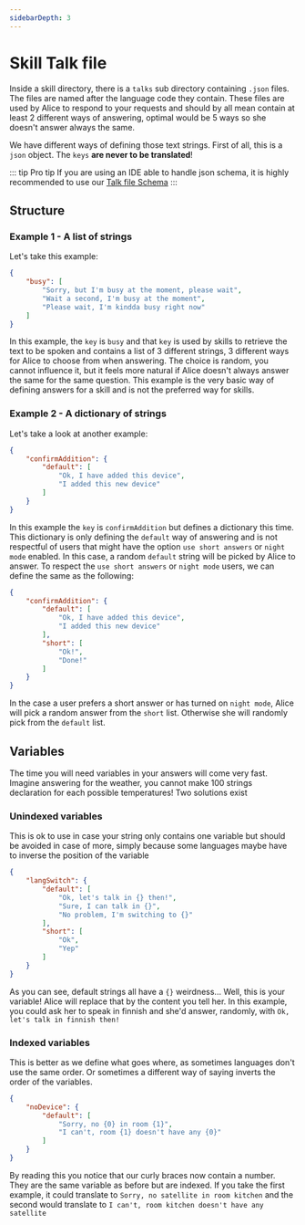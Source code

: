 ```yaml
---
sidebarDepth: 3
---
```


# Skill Talk file

Inside a skill directory, there is a `talks` sub directory containing `.json` files. The files are named after the language code they contain. These files are used by Alice to respond to your requests and should by all mean contain at least 2 different ways of answering, optimal would be 5 ways so she doesn't answer always the same.


We have different ways of defining those text strings. First of all, this is a `json` object. The `keys` **are never to be translated**!


::: tip Pro tip
If you are using an IDE able to handle json schema, it is highly recommended to use our [Talk file Schema](https://raw.githubusercontent.com/project-alice-assistant/ProjectAliceSkillKit/master/ProjectAliceSK/validate/src/schemas/talk-schema.json)
:::


## Structure
### Example 1 - A list of strings
Let's take this example:

```json
{
	"busy": [
		"Sorry, but I'm busy at the moment, please wait",
		"Wait a second, I'm busy at the moment",
		"Please wait, I'm kindda busy right now"
	]
}
```

In this example, the `key` is `busy` and that `key` is used by skills to retrieve the text to be spoken and contains a list of 3 different strings, 3 different ways for Alice to choose from when answering. The choice is random, you cannot influence it, but it feels more natural if Alice doesn't always answer the same for the same question. This example is the very basic way of defining answers for a skill and is not the preferred way for skills.


### Example 2 - A dictionary of strings
Let's take a look at another example:

```json
{
	"confirmAddition": {
		"default": [
			"Ok, I have added this device",
			"I added this new device"
		]
	}
}
```

In this example the `key` is `confirmAddition` but defines a dictionary this time. This dictionary is only defining the `default` way of answering and is not respectful of users that might have the option `use short answers` or `night mode` enabled. In this case, a random `default` string will be picked by Alice to answer. To respect the `use short answers` or `night mode` users, we can define the same as the following:

```json
{
	"confirmAddition": {
		"default": [
			"Ok, I have added this device",
			"I added this new device"
		],
		"short": [
			"Ok!",
			"Done!"
		]
	}
}
```

In the case a user prefers a short answer or has turned on `night mode`, Alice will pick a random answer from the `short` list. Otherwise she will randomly pick from the `default` list.

## Variables
The time you will need variables in your answers will come very fast. Imagine answering for the weather, you cannot make 100 strings declaration for each possible temperatures! Two solutions exist

### Unindexed variables
This is ok to use in case your string only contains one variable but should be avoided in case of more, simply because some languages maybe have to inverse the position of the variable

```json
{
	"langSwitch": {
		"default": [
			"Ok, let's talk in {} then!",
			"Sure, I can talk in {}",
			"No problem, I'm switching to {}"
		],
		"short": [
			"Ok",
			"Yep"
		]
	}
}
```

As you can see, default strings all have a `{}` weirdness... Well, this is your variable! Alice will replace that by the content you tell her. In this example, you could ask her to speak in finnish and she'd answer, randomly, with `Ok, let's talk in finnish then!` 

### Indexed variables
This is better as we define what goes where, as sometimes languages don't use the same order. Or sometimes a different way of saying inverts the order of the variables.

```json
{
	"noDevice": {
		"default": [
			"Sorry, no {0} in room {1}",
			"I can't, room {1} doesn't have any {0}"
		]
	}
}
```

By reading this you notice that our curly braces now contain a number. They are the same variable as before but are indexed. If you take the first example, it could translate to `Sorry, no satellite in room kitchen` and the second would translate to `I can't, room kitchen doesn't have any satellite`
